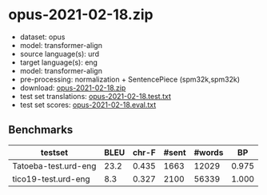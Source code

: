 # opus-2021-02-18.zip

* dataset: opus
* model: transformer-align
* source language(s): urd
* target language(s): eng
* model: transformer-align
* pre-processing: normalization + SentencePiece (spm32k,spm32k)
* download: [opus-2021-02-18.zip](https://object.pouta.csc.fi/Tatoeba-MT-models/urd-eng/opus-2021-02-18.zip)
* test set translations: [opus-2021-02-18.test.txt](https://object.pouta.csc.fi/Tatoeba-MT-models/urd-eng/opus-2021-02-18.test.txt)
* test set scores: [opus-2021-02-18.eval.txt](https://object.pouta.csc.fi/Tatoeba-MT-models/urd-eng/opus-2021-02-18.eval.txt)

## Benchmarks

| testset | BLEU  | chr-F | #sent | #words | BP |
|---------|-------|-------|-------|--------|----|
| Tatoeba-test.urd-eng 	| 23.2 	| 0.435 	| 1663 	| 12029 	| 0.975 |
| tico19-test.urd-eng 	| 8.3 	| 0.327 	| 2100 	| 56339 	| 1.000 |

